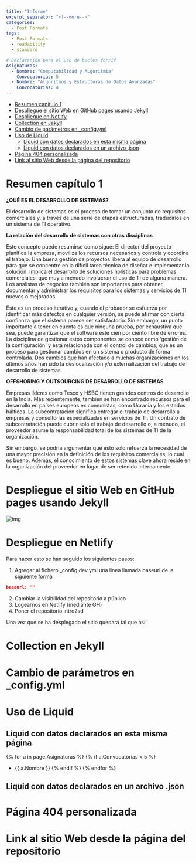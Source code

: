 ```yaml
---
title: "Informe"
excerpt_separator: "<!--more-->"
categories:
  - Post Formats
tags:
  - Post Formats
  - readability
  - standard

# Declaración para el uso de bucles for/if
Asignaturas: 
  - Nombre: "Computabilidad y ALgoritmia"
    Convocatorias: 5
  - Nombre: "Algoritmos y Estructuras de Datos Avanzadas"
    Convocatorias: 4
---
```


- [Resumen capítulo 1](#resumen-capítulo-1)
- [Despliegue el sitio Web en GitHub pages usando Jekyll](#despliegue-el-sitio-web-en-github-pages-usando-jekyll)
- [Despliegue en Netlify](#despliegue-en-netlify)
- [Collection en Jekyll](#collection-en-jekyll)
- [Cambio de parámetros en \_config.yml](#cambio-de-parámetros-en-_configyml)
- [Uso de Liquid](#uso-de-liquid)
  - [Liquid con datos declarados en esta misma página](#liquid-con-datos-declarados-en-esta-misma-página)
  - [Liquid con datos declarados en un archivo .json](#liquid-con-datos-declarados-en-un-archivo-json)
- [Página 404 personalizada](#página-404-personalizada)
- [Link al sitio Web desde la página del repositorio](#link-al-sitio-web-desde-la-página-del-repositorio)


# Resumen capítulo 1
**¿QUÉ ES EL DESARROLLO DE SISTEMAS?**

El desarrollo de sistemas es el proceso de tomar un conjunto de requisitos comerciales y, a través de una serie de etapas estructuradas, traducirlos en un sistema de TI operativo.

**La relación del desarrollo de sistemas con otras disciplinas** 

Este concepto puede resumirse como sigue:
El director del proyecto planifica la empresa, moviliza los recursos necesarios y controla y coordina el trabajo. Una buena gestión de proyectos libera al equipo de desarrollo para que se concentre en la difícil tarea técnica de diseñar e implementar la solución. Implica el desarrollo de soluciones holísticas para problemas comerciales, que muy a menudo involucran el uso de TI de alguna manera. Los analistas de negocios también son importantes para obtener, documentar y administrar los requisitos para los sistemas y servicios de TI nuevos o mejorados.

Este es un proceso iterativo y, cuando el probador se esfuerza por identificar más defectos en cualquier versión, se puede afirmar con cierta confianza que el sistema parece ser satisfactorio. Sin embargo, un punto importante a tener en cuenta es que ninguna prueba, por exhaustiva que sea, puede garantizar que el software esté cien por ciento libre de errores. La disciplina de gestionar estos componentes se conoce como 'gestión de la configuración' y está relacionada con el control de cambios, que es un proceso para gestionar cambios en un sistema o producto de forma controlada. Dos cambios que han afectado a muchas organizaciones en los últimos años han sido la deslocalización y/o externalización del trabajo de desarrollo de sistemas.

**OFFSHORING Y OUTSOURCING DE DESARROLLO DE SISTEMAS**

Empresas líderes como Tesco y HSBC tienen grandes centros de desarrollo en la India. Más recientemente, también se han encontrado recursos para el desarrollo en países europeos ex comunistas, como Ucrania y los estados bálticos. La subcontratación significa entregar el trabajo de desarrollo a empresas y consultorías especializadas en servicios de TI. Un contrato de subcontratación puede cubrir solo el trabajo de desarrollo o, a menudo, el proveedor asume la responsabilidad total de los sistemas de TI de la organización.

Sin embargo, se podría argumentar que esto solo refuerza la necesidad de una mayor precisión en la definición de los requisitos comerciales, lo cual es bueno. Además, el conocimiento de estos sistemas clave ahora reside en la organización del proveedor en lugar de ser retenido internamente.

# Despliegue el sitio Web en GitHub pages usando Jekyll
<img src="https://ull-esit-dmsi-2223.github.io/intro2sd-jorge-ruiz-padilla-alu0101330037/img/" alt="img"/>

# Despliegue en Netlify
Para hacer esto se han seguido los siguientes pasos:
1. Agregar al fichero _config.dev.yml una linea llamada baseurl de la siguiente forma

```json
baseurl: ""
```
2. Cambiar la visibilidad del repositorio a público
3. Logearnos en Netlify (mediante GH)
4. Poner el repositorio intro2sd

Una vez que se ha desplegado el sitio quedará tal que así:

# Collection en Jekyll

# Cambio de parámetros en _config.yml

# Uso de Liquid

## Liquid con datos declarados en esta misma página
{% for a in page.Asignaturas %}
  {% if a.Convocatorias < 5 %}
* {{ a.Nombre }}
  {% endif %}
{% endfor %}
## Liquid con datos declarados en un archivo .json

# Página 404 personalizada

# Link al sitio Web desde la página del repositorio
